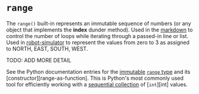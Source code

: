 # `range`

The `range()` built-in represents an immutable sequence of numbers (or any object that implements the **index** dunder method). Used in the [markdown][markdown] to control the number of loops while iterating through a passed-in line or list. Used in [robot-simulator][robot-simulator] to represent the values from zero to 3 as assigned to NORTH, EAST, SOUTH, WEST.

TODO: ADD MORE DETAIL

See the Python documentation entries for the [immutable][immutable] [`range` type][docs-range-type] and its [constructor][range-as-function]. This is Python's most commonly used tool for efficiently working with a [sequential collection][docs-sequence-types] of [`int`][int] values.

[immutable]: ../../../../../reference/concepts/immutability.md
[docs-range-type]: https://docs.python.org/3/library/stdtypes.html#typesseq-range
[docs-range-as-function]: https://docs.python.org/3/library/stdtypes.html#range
[docs-sequence-types]: https://docs.python.org/3/library/stdtypes.html#typesseq
[markdown]: ../../exercise-concepts/markdown.md
[robot-simulator]: ../../exercise-concepts/robot-simulator.md
